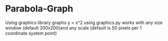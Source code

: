 # Parabola-Graph

Using graphics library
graphs y = x^2 using graphics.py
works with any size window (default 200x200)and
any scale (default is 50 pixels per 1 coordinate system point)
